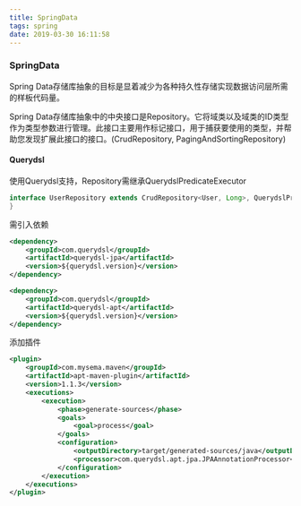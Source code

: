 ```yaml
---
title: SpringData
tags: spring
date: 2019-03-30 16:11:58
---
```


### SpringData

Spring Data存储库抽象的目标是显着减少为各种持久性存储实现数据访问层所需的样板代码量。

Spring Data存储库抽象中的中央接口是Repository。它将域类以及域类的ID类型作为类型参数进行管理。此接口主要用作标记接口，用于捕获要使用的类型，并帮助您发现扩展此接口的接口。(CrudRepository, PagingAndSortingRepository)

#### Querydsl

使用Querydsl支持，Repository需继承QuerydslPredicateExecutor

```java
interface UserRepository extends CrudRepository<User, Long>, QuerydslPredicateExecutor<User> {
}
```

需引入依赖

```xml
<dependency>
    <groupId>com.querydsl</groupId>
    <artifactId>querydsl-jpa</artifactId>
    <version>${querydsl.version}</version>
</dependency>

<dependency>
    <groupId>com.querydsl</groupId>
    <artifactId>querydsl-apt</artifactId>
    <version>${querydsl.version}</version>
</dependency>
```

添加插件

```xml
<plugin>
    <groupId>com.mysema.maven</groupId>
    <artifactId>apt-maven-plugin</artifactId>
    <version>1.1.3</version>
    <executions>
        <execution>
            <phase>generate-sources</phase>
            <goals>
                <goal>process</goal>
            </goals>
            <configuration>
                <outputDirectory>target/generated-sources/java</outputDirectory>
                <processor>com.querydsl.apt.jpa.JPAAnnotationProcessor</processor>
            </configuration>
        </execution>
    </executions>
</plugin>
```

